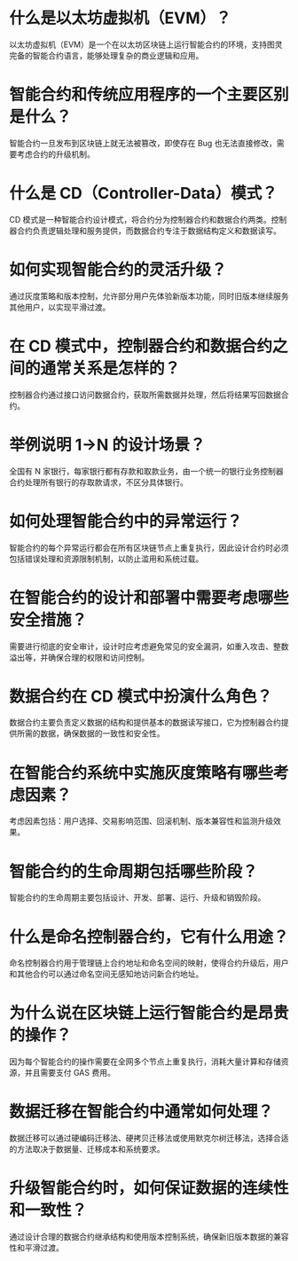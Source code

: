 # 什么是以太坊虚拟机（EVM）？
以太坊虚拟机（EVM）是一个在以太坊区块链上运行智能合约的环境，支持图灵完备的智能合约语言，能够处理复杂的商业逻辑和应用。

# 智能合约和传统应用程序的一个主要区别是什么？
智能合约一旦发布到区块链上就无法被篡改，即使存在 Bug 也无法直接修改，需要考虑合约的升级机制。

# 什么是 CD（Controller-Data）模式？
CD 模式是一种智能合约设计模式，将合约分为控制器合约和数据合约两类。控制器合约负责逻辑处理和服务提供，而数据合约专注于数据结构定义和数据读写。

# 如何实现智能合约的灵活升级？
通过灰度策略和版本控制，允许部分用户先体验新版本功能，同时旧版本继续服务其他用户，以实现平滑过渡。

# 在 CD 模式中，控制器合约和数据合约之间的通常关系是怎样的？
控制器合约通过接口访问数据合约，获取所需数据并处理，然后将结果写回数据合约。

# 举例说明 1->N 的设计场景？
全国有 N 家银行，每家银行都有存款和取款业务，由一个统一的银行业务控制器合约处理所有银行的存取款请求，不区分具体银行。

# 如何处理智能合约中的异常运行？
智能合约的每个异常运行都会在所有区块链节点上重复执行，因此设计合约时必须包括错误处理和资源限制机制，以防止滥用和系统过载。

# 在智能合约的设计和部署中需要考虑哪些安全措施？
需要进行彻底的安全审计，设计时应考虑避免常见的安全漏洞，如重入攻击、整数溢出等，并确保合理的权限和访问控制。

# 数据合约在 CD 模式中扮演什么角色？
数据合约主要负责定义数据的结构和提供基本的数据读写接口，它为控制器合约提供所需的数据，确保数据的一致性和安全性。

# 在智能合约系统中实施灰度策略有哪些考虑因素？
考虑因素包括：用户选择、交易影响范围、回滚机制、版本兼容性和监测升级效果。

# 智能合约的生命周期包括哪些阶段？
智能合约的生命周期主要包括设计、开发、部署、运行、升级和销毁阶段。

# 什么是命名控制器合约，它有什么用途？
命名控制器合约用于管理链上合约地址和命名空间的映射，使得合约升级后，用户和其他合约可以通过命名空间无感知地访问新合约地址。

# 为什么说在区块链上运行智能合约是昂贵的操作？
因为每个智能合约的操作需要在全网多个节点上重复执行，消耗大量计算和存储资源，并且需要支付 GAS 费用。

# 数据迁移在智能合约中通常如何处理？
数据迁移可以通过硬编码迁移法、硬拷贝迁移法或使用默克尔树迁移法，选择合适的方法取决于数据量、迁移成本和系统要求。

# 升级智能合约时，如何保证数据的连续性和一致性？
通过设计合理的数据合约继承结构和使用版本控制系统，确保新旧版本数据的兼容性和平滑过渡。
